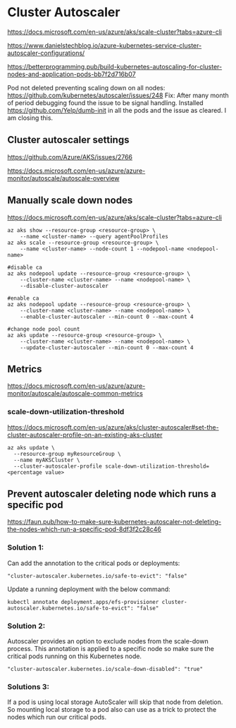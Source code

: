 # Cluster Autoscaler

https://docs.microsoft.com/en-us/azure/aks/scale-cluster?tabs=azure-cli

https://www.danielstechblog.io/azure-kubernetes-service-cluster-autoscaler-configurations/

https://betterprogramming.pub/build-kubernetes-autoscaling-for-cluster-nodes-and-application-pods-bb7f2d716b07

Pod not deleted preventing scaling down on all nodes:
https://github.com/kubernetes/autoscaler/issues/248
Fix: After many month of period debugging found the issue to be signal handling. Installed https://github.com/Yelp/dumb-init in all the pods and the issue as cleared. I am closing this.

## Cluster autoscaler settings
https://github.com/Azure/AKS/issues/2766

https://docs.microsoft.com/en-us/azure/azure-monitor/autoscale/autoscale-overview

## Manually scale down nodes
https://docs.microsoft.com/en-us/azure/aks/scale-cluster?tabs=azure-cli
```
az aks show --resource-group <resource-group> \
    --name <cluster-name> --query agentPoolProfiles
az aks scale --resource-group <resource-group> \
    --name <cluster-name> --node-count 1 --nodepool-name <nodepool-name>

#disable ca
az aks nodepool update --resource-group <resource-group> \
    --cluster-name <cluster-name> --name <nodepool-name> \
    --disable-cluster-autoscaler

#enable ca
az aks nodepool update --resource-group <resource-group> \
    --cluster-name <cluster-name> --name <nodepool-name> \
    --enable-cluster-autoscaler --min-count 0 --max-count 4
  
#change node pool count
az aks update --resource-group <resource-group> \
    --cluster-name <cluster-name> --name <nodepool-name> \
    --update-cluster-autoscaler --min-count 0 --max-count 4
```
## Metrics
https://docs.microsoft.com/en-us/azure/azure-monitor/autoscale/autoscale-common-metrics

### scale-down-utilization-threshold
https://docs.microsoft.com/en-us/azure/aks/cluster-autoscaler#set-the-cluster-autoscaler-profile-on-an-existing-aks-cluster
```
az aks update \
  --resource-group myResourceGroup \
  --name myAKSCluster \
  --cluster-autoscaler-profile scale-down-utilization-threshold=<percentage value>
```

## Prevent autoscaler deleting node which runs a specific pod
https://faun.pub/how-to-make-sure-kubernetes-autoscaler-not-deleting-the-nodes-which-run-a-specific-pod-8df3f2c28c46

### Solution 1:
Can add the annotation to the critical pods or deployments:
```
"cluster-autoscaler.kubernetes.io/safe-to-evict": "false"
```

Update a running deployment with the below command:
```
kubectl annotate deployment.apps/efs-provisioner cluster-autoscaler.kubernetes.io/safe-to-evict": "false"
```

### Solution 2:
Autoscaler provides an option to exclude nodes from the scale-down process.
This annotation is applied to a specific node so make sure the critical pods running on this Kubernetes node.
```
"cluster-autoscaler.kubernetes.io/scale-down-disabled": "true"
```

### Solutions 3:
If a pod is using local storage AutoScaler will skip that node from deletion. 
So mounting local storage to a pod also can use as a trick to protect the nodes which run our critical pods.
